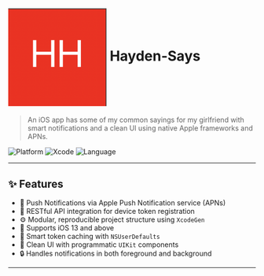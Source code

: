 # <img src="images/logo.png" width="200" valign="middle" /> Hayden-Says

> An iOS app has some of my common sayings for my girlfriend with smart notifications and a clean UI using native Apple frameworks and APNs.

![Platform](https://img.shields.io/badge/platform-iOS-blue)
![Xcode](https://img.shields.io/badge/Xcode-15.0%2B-blue)
![Language](https://img.shields.io/badge/language-Objective--C-pink)

---

## ✨ Features

- 🔔 Push Notifications via Apple Push Notification service (APNs)
- 📡 RESTful API integration for device token registration
- ⚙️ Modular, reproducible project structure using `XcodeGen`
- 📱 Supports iOS 13 and above
- 🧠 Smart token caching with `NSUserDefaults`
- 🧼 Clean UI with programmatic `UIKit` components
- 🔒 Handles notifications in both foreground and background

---





